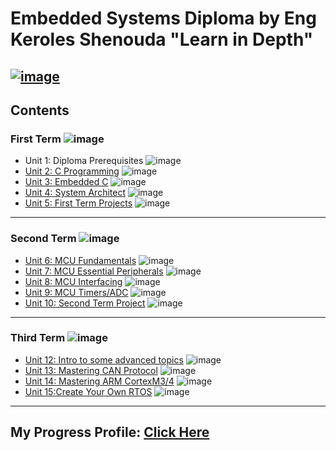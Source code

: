 # Embedded Systems Diploma by Eng Keroles Shenouda "Learn in Depth"

[![image](https://github.com/eidHossam/Master-Embedded-Systems/assets/106603484/dd2db349-ad2d-4225-9ba7-2a09d5399d51)](https://www.learn-in-depth-store.com/certificate/eidhossam7%40gmail.com)
---

## Contents

### First Term ![image](https://progress-bar.dev/100/?title=Done)

- Unit 1: Diploma Prerequisites ![image](https://progress-bar.dev/100/?title=No_Assignments&color=bababa)
- [Unit 2: C Programming](Unit_2_C_programming) ![image](https://progress-bar.dev/100/)
- [Unit 3: Embedded C](Unit_3_Embedded_C) ![image](https://progress-bar.dev/100/)
- [Unit 4: System Architect](Unit_4_System_architect) ![image](https://progress-bar.dev/100/)
- [Unit 5: First Term Projects](Unit_5_First_Term_Projects) ![image](https://progress-bar.dev/100/)

---

### Second Term ![image](https://progress-bar.dev/100/?title=Done)

- [Unit 6: MCU Fundamentals](Unit_6_MCU_Fundamentals) ![image](https://progress-bar.dev/100/)
- [Unit 7: MCU Essential Peripherals](Unit_7_MCU_Essential_Peripherals) ![image](https://progress-bar.dev/100/)
- [Unit 8: MCU Interfacing](Unit_8_MCU_Interfacing) ![image](https://progress-bar.dev/100/)
- [Unit 9: MCU Timers/ADC](Unit_9_Timer_ADC) ![image](https://progress-bar.dev/100/)
- [Unit 10: Second Term Project](https://github.com/eidHossam/Private_Vehicle_Parking) ![image](https://progress-bar.dev/100/)


---

### Third Term ![image](https://progress-bar.dev/25)

- [Unit 12: Intro to some advanced topics]() ![image](https://progress-bar.dev/0/)
- [Unit 13: Mastering CAN Protocol]() ![image](https://progress-bar.dev/0/)
- [Unit 14: Mastering ARM CortexM3/4](Unit_14_Mastering_ARM_Cortex) ![image](https://progress-bar.dev/100/)
- [Unit 15:Create Your Own RTOS]() ![image](https://progress-bar.dev/25/)

---
## My Progress Profile: [Click Here](https://www.learn-in-depth-store.com/certificate/eidhossam7%40gmail.com)
